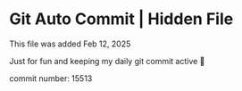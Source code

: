 # Git Auto Commit | Hidden File

This file was added Feb 12, 2025

Just for fun and keeping my daily git commit active 🤪

commit number: 15513
